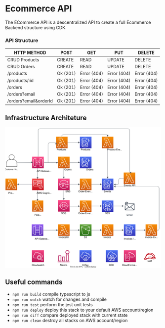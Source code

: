 # Ecommerce API

The ECommerce API is a descentralized API to create a full Ecommerce Backend structure using CDK.

### API Structure

| HTTP METHOD           | POST     | GET         | PUT         | DELETE      |
| --------------------- | -------- | ----------- | ----------- | ----------- |
| CRUD Products         | CREATE   | READ        | UPDATE      | DELETE      |
| CRUD Orders           | CREATE   | READ        | UPDATE      | DELETE      |
| /products             | Ok (201) | Error (404) | Error (404) | Error (404) |
| /products/:id         | Ok (201) | Error (404) | Error (404) | Error (404) |
| /orders               | Ok (201) | Error (404) | Error (404) | Error (404) |
| /orders?email         | Ok (201) | Error (404) | Error (404) | Error (404) |
| /orders?email&orderId | Ok (201) | Error (404) | Error (404) | Error (404) |

## Infrastructure Architeture

![infrastructure](tools/ecommerce-diagram.svg?raw=true)

## Useful commands

- `npm run build` compile typescript to js
- `npm run watch` watch for changes and compile
- `npm run test` perform the jest unit tests
- `npm run deploy` deploy this stack to your default AWS account/region
- `npm run diff` compare deployed stack with current state
- `npm run clean` destroy all stacks on AWS account/region
